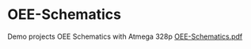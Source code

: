 # OEE-Schematics
Demo projects OEE Schematics with Atmega 328p 
[OEE-Schematics.pdf](https://github.com/M413-M/OEE-Schematics/files/8559276/OEE-Schematics.pdf)
